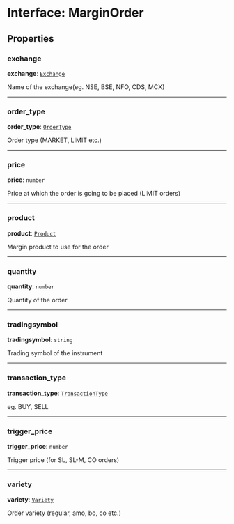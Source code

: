 # Interface: MarginOrder

## Properties

### exchange

 **exchange**: [`Exchange`](../modules.md#exchange)

Name of the exchange(eg. NSE, BSE, NFO, CDS, MCX)

___

### order\_type

 **order\_type**: [`OrderType`](../modules.md#ordertype)

Order type (MARKET, LIMIT etc.)

___

### price

 **price**: `number`

Price at which the order is going to be placed (LIMIT orders)

___

### product

 **product**: [`Product`](../modules.md#product)

Margin product to use for the order

___

### quantity

 **quantity**: `number`

Quantity of the order

___

### tradingsymbol

 **tradingsymbol**: `string`

Trading symbol of the instrument

___

### transaction\_type

 **transaction\_type**: [`TransactionType`](../modules.md#transactiontype)

eg. BUY, SELL

___

### trigger\_price

 **trigger\_price**: `number`

Trigger price (for SL, SL-M, CO orders)

___

### variety

 **variety**: [`Variety`](../modules.md#variety)

Order variety (regular, amo, bo, co etc.)
